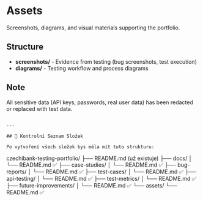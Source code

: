 # Assets

Screenshots, diagrams, and visual materials supporting the portfolio.

## Structure

- **screenshots/** - Evidence from testing (bug screenshots, test execution)
- **diagrams/** - Testing workflow and process diagrams

## Note

All sensitive data (API keys, passwords, real user data) has been redacted or replaced with test data.
```

---

## 🎯 Kontrolní Seznam Složek

Po vytvoření všech složek bys měla mít tuto strukturu:
```
czechibank-testing-portfolio/
├── README.md (už existuje)
├── docs/
│   └── README.md ✅
├── case-studies/
│   └── README.md ✅
├── bug-reports/
│   └── README.md ✅
├── test-cases/
│   └── README.md ✅
├── api-testing/
│   └── README.md ✅
├── test-metrics/
│   └── README.md ✅
├── future-improvements/
│   └── README.md ✅
└── assets/
    └── README.md ✅
